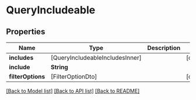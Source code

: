 # QueryIncludeable

## Properties
Name | Type | Description | Notes
------------ | ------------- | ------------- | -------------
**includes** | [QueryIncludeableIncludesInner] |  | [optional] 
**include** | **String** |  | 
**filterOptions** | [FilterOptionDto] |  | [optional] 

[[Back to Model list]](../README.md#documentation-for-models) [[Back to API list]](../README.md#documentation-for-api-endpoints) [[Back to README]](../README.md)


